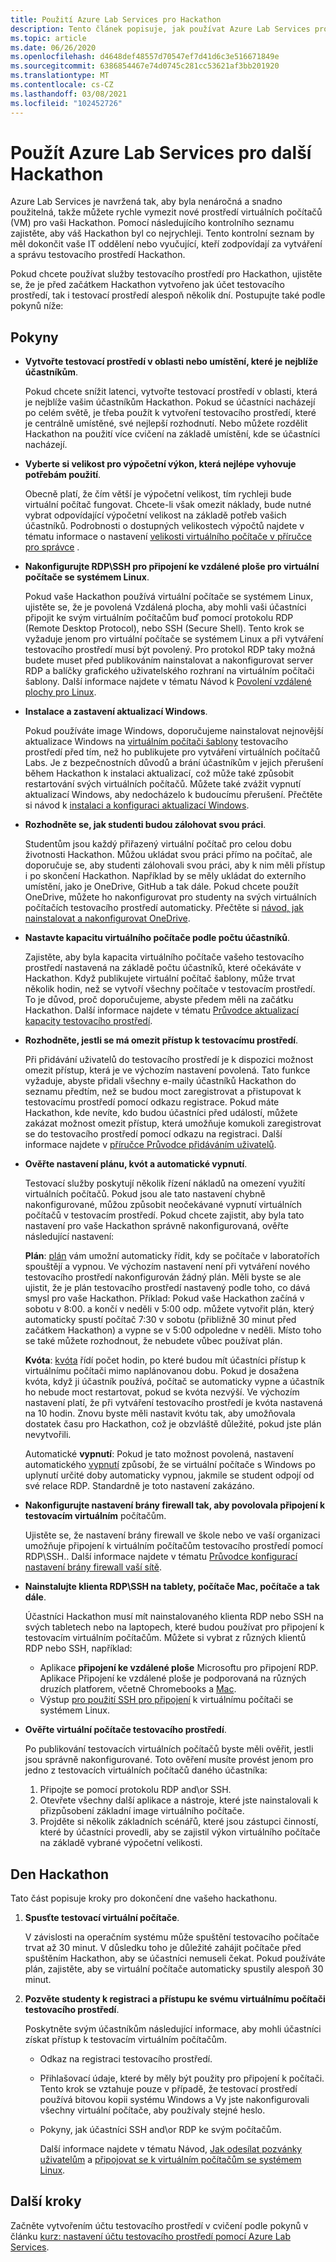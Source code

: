 ```yaml
---
title: Použití Azure Lab Services pro Hackathon
description: Tento článek popisuje, jak používat Azure Lab Services pro vytváření testovacích prostředí, která můžete použít ke spuštění hackathony.
ms.topic: article
ms.date: 06/26/2020
ms.openlocfilehash: d4648def48557d70547ef7d41d6c3e516671849e
ms.sourcegitcommit: 6386854467e74d0745c281cc53621af3bb201920
ms.translationtype: MT
ms.contentlocale: cs-CZ
ms.lasthandoff: 03/08/2021
ms.locfileid: "102452726"
---
```

# <a name="use-azure-lab-services-for-your-next-hackathon"></a>Použít Azure Lab Services pro další Hackathon
Azure Lab Services je navržená tak, aby byla nenáročná a snadno použitelná, takže můžete rychle vymezit nové prostředí virtuálních počítačů (VM) pro vaši Hackathon.  Pomocí následujícího kontrolního seznamu zajistěte, aby váš Hackathon byl co nejrychleji. Tento kontrolní seznam by měl dokončit vaše IT oddělení nebo vyučující, kteří zodpovídají za vytváření a správu testovacího prostředí Hackathon. 

Pokud chcete používat služby testovacího prostředí pro Hackathon, ujistěte se, že je před začátkem Hackathon vytvořeno jak účet testovacího prostředí, tak i testovací prostředí alespoň několik dní. Postupujte také podle pokynů níže:

## <a name="guidance"></a>Pokyny

- **Vytvořte testovací prostředí v oblasti nebo umístění, které je nejblíže účastníkům**. 

    Pokud chcete snížit latenci, vytvořte testovací prostředí v oblasti, která je nejblíže vašim účastníkům Hackathon.  Pokud se účastníci nacházejí po celém světě, je třeba použít k vytvoření testovacího prostředí, které je centrálně umístěné, své nejlepší rozhodnutí.  Nebo můžete rozdělit Hackathon na použití více cvičení na základě umístění, kde se účastníci nacházejí.
- **Vyberte si velikost pro výpočetní výkon, která nejlépe vyhovuje potřebám použití**.

    Obecně platí, že čím větší je výpočetní velikost, tím rychleji bude virtuální počítač fungovat. Chcete-li však omezit náklady, bude nutné vybrat odpovídající výpočetní velikost na základě potřeb vašich účastníků. Podrobnosti o dostupných velikostech výpočtů najdete v tématu informace o nastavení [velikosti virtuálního počítače v příručce pro správce](administrator-guide.md#vm-sizing) .
- **Nakonfigurujte RDP\SSH pro připojení ke vzdálené ploše pro virtuální počítače se systémem Linux**.

    Pokud vaše Hackathon používá virtuální počítače se systémem Linux, ujistěte se, že je povolená Vzdálená plocha, aby mohli vaši účastníci připojit ke svým virtuálním počítačům buď pomocí protokolu RDP (Remote Desktop Protocol), nebo SSH (Secure Shell). Tento krok se vyžaduje jenom pro virtuální počítače se systémem Linux a při vytváření testovacího prostředí musí být povolený. Pro protokol RDP taky možná budete muset před publikováním nainstalovat a nakonfigurovat server RDP a balíčky grafického uživatelského rozhraní na virtuálním počítači šablony.  Další informace najdete v tématu Návod k [Povolení vzdálené plochy pro Linux](how-to-enable-remote-desktop-linux.md).

- **Instalace a zastavení aktualizací Windows**. 

    Pokud používáte image Windows, doporučujeme nainstalovat nejnovější aktualizace Windows na [virtuálním počítači šablony](how-to-create-manage-template.md) testovacího prostředí před tím, než ho publikujete pro vytváření virtuálních počítačů Labs. Je z bezpečnostních důvodů a brání účastníkům v jejich přerušení během Hackathon k instalaci aktualizací, což může také způsobit restartování svých virtuálních počítačů. Můžete také zvážit vypnutí aktualizací Windows, aby nedocházelo k budoucímu přerušení. Přečtěte si návod k [instalaci a konfiguraci aktualizací Windows](how-to-prepare-windows-template.md#install-and-configure-updates).
- **Rozhodněte se, jak studenti budou zálohovat svou práci**. 

    Studentům jsou každý přiřazený virtuální počítač pro celou dobu životnosti Hackathon. Můžou ukládat svou práci přímo na počítač, ale doporučuje se, aby studenti zálohovali svou práci, aby k nim měli přístup i po skončení Hackathon. Například by se měly ukládat do externího umístění, jako je OneDrive, GitHub a tak dále. Pokud chcete použít OneDrive, můžete ho nakonfigurovat pro studenty na svých virtuálních počítačích testovacího prostředí automaticky. Přečtěte si [návod, jak nainstalovat a nakonfigurovat OneDrive](how-to-prepare-windows-template.md#install-and-configure-onedrive).
- **Nastavte kapacitu virtuálního počítače podle počtu účastníků**. 

    Zajistěte, aby byla kapacita virtuálního počítače vašeho testovacího prostředí nastavená na základě počtu účastníků, které očekáváte v Hackathon. Když publikujete virtuální počítač šablony, může trvat několik hodin, než se vytvoří všechny počítače v testovacím prostředí. To je důvod, proč doporučujeme, abyste předem měli na začátku Hackathon. Další informace najdete v tématu [Průvodce aktualizací kapacity testovacího prostředí](how-to-set-virtual-machine-passwords.md#update-the-lab-capacity).

- **Rozhodněte, jestli se má omezit přístup k testovacímu prostředí**. 

    Při přidávání uživatelů do testovacího prostředí je k dispozici možnost omezit přístup, která je ve výchozím nastavení povolená. Tato funkce vyžaduje, abyste přidali všechny e-maily účastníků Hackathon do seznamu předtím, než se budou moct zaregistrovat a přistupovat k testovacímu prostředí pomocí odkazu registrace. Pokud máte Hackathon, kde nevíte, kdo budou účastníci před událostí, můžete zakázat možnost omezit přístup, která umožňuje komukoli zaregistrovat se do testovacího prostředí pomocí odkazu na registraci. Další informace najdete v [příručce Průvodce přidáváním uživatelů](how-to-configure-student-usage.md).

- **Ověřte nastavení plánu, kvót a automatické vypnutí**. 

    Testovací služby poskytují několik řízení nákladů na omezení využití virtuálních počítačů. Pokud jsou ale tato nastavení chybně nakonfigurované, můžou způsobit neočekávané vypnutí virtuálních počítačů v testovacím prostředí. Pokud chcete zajistit, aby byla tato nastavení pro vaše Hackathon správně nakonfigurovaná, ověřte následující nastavení:

    **Plán**: [plán](how-to-create-schedules.md) vám umožní automaticky řídit, kdy se počítače v laboratořích spouštějí a vypnou. Ve výchozím nastavení není při vytváření nového testovacího prostředí nakonfigurován žádný plán. Měli byste se ale ujistit, že je plán testovacího prostředí nastavený podle toho, co dává smysl pro vaše Hackathon.  Příklad: Pokud vaše Hackathon začíná v sobotu v 8:00. a končí v neděli v 5:00 odp. můžete vytvořit plán, který automaticky spustí počítač 7:30 v sobotu (přibližně 30 minut před začátkem Hackathon) a vypne se v 5:00 odpoledne v neděli. Místo toho se také můžete rozhodnout, že nebudete vůbec používat plán.

    **Kvóta**: [kvóta](how-to-configure-student-usage.md#set-quotas-for-users) řídí počet hodin, po které budou mít účastníci přístup k virtuálnímu počítači mimo naplánovanou dobu. Pokud je dosažena kvóta, když ji účastník používá, počítač se automaticky vypne a účastník ho nebude moct restartovat, pokud se kvóta nezvýší. Ve výchozím nastavení platí, že při vytváření testovacího prostředí je kvóta nastavená na 10 hodin. Znovu byste měli nastavit kvótu tak, aby umožňovala dostatek času pro Hackathon, což je obzvláště důležité, pokud jste plán nevytvořili.

    Automatické **vypnutí**: Pokud je tato možnost povolená, nastavení automatického [vypnutí](how-to-enable-shutdown-disconnect.md) způsobí, že se virtuální počítače s Windows po uplynutí určité doby automaticky vypnou, jakmile se student odpojí od své relace RDP. Standardně je toto nastavení zakázáno.

- **Nakonfigurujte nastavení brány firewall tak, aby povolovala připojení k testovacím virtuálním** počítačům. 

    Ujistěte se, že nastavení brány firewall ve škole nebo ve vaší organizaci umožňuje připojení k virtuálním počítačům testovacího prostředí pomocí RDP\SSH.. Další informace najdete v tématu [Průvodce konfigurací nastavení brány firewall vaší sítě](how-to-configure-firewall-settings.md).

- **Nainstalujte klienta RDP\SSH na tablety, počítače Mac, počítače a tak dále**.

    Účastníci Hackathon musí mít nainstalovaného klienta RDP nebo SSH na svých tabletech nebo na laptopech, které budou používat pro připojení k testovacím virtuálním počítačům. Můžete si vybrat z různých klientů RDP nebo SSH, například:

    - Aplikace **připojení ke vzdálené ploše** Microsoftu pro připojení RDP. Aplikace Připojení ke vzdálené ploše je podporovaná na různých druzích platforem, včetně Chromebooks a [Mac](https://techcommunity.microsoft.com/t5/azure-lab-services/connecting-to-azure-lab-services-environments-on-your-macos/ba-p/1290162).
    - Výstup [pro použití SSH pro připojení](https://techcommunity.microsoft.com/t5/azure-lab-services/connecting-to-azure-lab-services-environments-on-your-macos/ba-p/1290162) k virtuálnímu počítači se systémem Linux.
- **Ověřte virtuální počítače testovacího prostředí**. 

    Po publikování testovacích virtuálních počítačů byste měli ověřit, jestli jsou správně nakonfigurované. Toto ověření musíte provést jenom pro jedno z testovacích virtuálních počítačů daného účastníka:

    1. Připojte se pomocí protokolu RDP and\or SSH.
    2. Otevřete všechny další aplikace a nástroje, které jste nainstalovali k přizpůsobení základní image virtuálního počítače.
    3. Projděte si několik základních scénářů, které jsou zástupci činností, které by účastníci provedli, aby se zajistil výkon virtuálního počítače na základě vybrané výpočetní velikosti.

## <a name="on-the-day-of-hackathon"></a>Den Hackathon
Tato část popisuje kroky pro dokončení dne vašeho hackathonu.

1. **Spusťte testovací virtuální počítače**.

    V závislosti na operačním systému může spuštění testovacího počítače trvat až 30 minut. V důsledku toho je důležité zahájit počítače před spuštěním Hackathon, aby se účastníci nemuseli čekat. Pokud používáte plán, zajistěte, aby se virtuální počítače automaticky spustily alespoň 30 minut.
2. **Pozvěte studenty k registraci a přístupu ke svému virtuálnímu počítači testovacího prostředí**. 

    Poskytněte svým účastníkům následující informace, aby mohli účastníci získat přístup k testovacím virtuálním počítačům. 

    - Odkaz na registraci testovacího prostředí. 
    - Přihlašovací údaje, které by měly být použity pro připojení k počítači. Tento krok se vztahuje pouze v případě, že testovací prostředí používá bitovou kopii systému Windows a Vy jste nakonfigurovali všechny virtuální počítače, aby používaly stejné heslo.
    - Pokyny, jak účastníci SSH and\or RDP ke svým počítačům.

        Další informace najdete v tématu Návod, [Jak odesílat pozvánky uživatelům](how-to-configure-student-usage.md#send-invitations-to-users) a [připojovat se k virtuálním počítačům se systémem Linux](how-to-use-remote-desktop-linux-student.md). 

## <a name="next-steps"></a>Další kroky
Začněte vytvořením účtu testovacího prostředí v cvičení podle pokynů v článku [kurz: nastavení účtu testovacího prostředí pomocí Azure Lab Services](tutorial-setup-lab-account.md).
